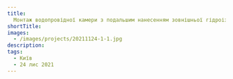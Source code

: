 ```yaml
---
title:
  Монтаж водопровідної камери з подальшим нанесенням зовнішньої гідроізоляції
shortTitle:
images:
  - /images/projects/20211124-1-1.jpg
description:
tags:
  - Київ
  - 24 лис 2021
---
```

